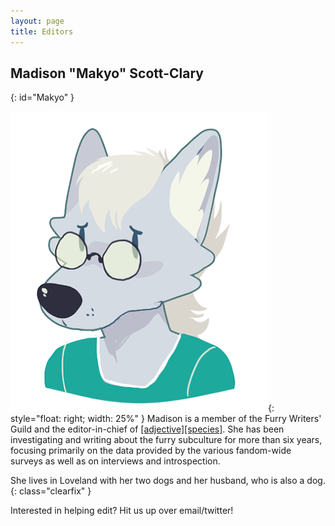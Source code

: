 ```yaml
---
layout: page
title: Editors
---
```


## Madison "Makyo" Scott-Clary
{: id="Makyo" }

![Makyo](/images/editors/makyo.png){: style="float: right; width: 25%" }
Madison is a member of the Furry Writers' Guild and the editor-in-chief of [\[adjective\]\[species\]](http://adjectivespecies.com).  She has been investigating and writing about the furry subculture for more than six years, focusing primarily on the data provided by the various fandom-wide surveys as well as on interviews and introspection.

She lives in Loveland with her two dogs and her husband, who is also a dog.
{: class="clearfix" }

<div class="announcement">
    Interested in helping edit?  Hit us up over email/twitter!
</div>

